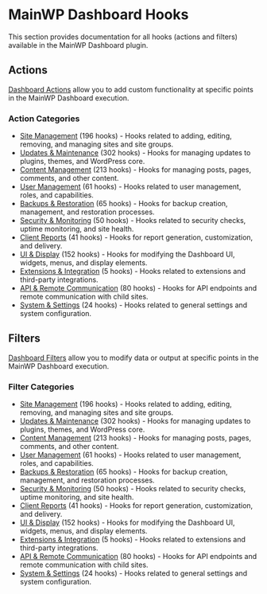# MainWP Dashboard Hooks

This section provides documentation for all hooks (actions and filters) available in the MainWP Dashboard plugin.

## Actions

[Dashboard Actions](actions/index.md) allow you to add custom functionality at specific points in the MainWP Dashboard execution.

### Action Categories

- [Site Management](actions/site-management/index.md) (196 hooks) - Hooks related to adding, editing, removing, and managing sites and site groups.
- [Updates & Maintenance](actions/updates-maintenance/index.md) (302 hooks) - Hooks for managing updates to plugins, themes, and WordPress core.
- [Content Management](actions/content-management/index.md) (213 hooks) - Hooks for managing posts, pages, comments, and other content.
- [User Management](actions/user-management/index.md) (61 hooks) - Hooks related to user management, roles, and capabilities.
- [Backups & Restoration](actions/backups-restoration/index.md) (65 hooks) - Hooks for backup creation, management, and restoration processes.
- [Security & Monitoring](actions/security-monitoring/index.md) (50 hooks) - Hooks related to security checks, uptime monitoring, and site health.
- [Client Reports](actions/client-reports/index.md) (41 hooks) - Hooks for report generation, customization, and delivery.
- [UI & Display](actions/ui-display/index.md) (152 hooks) - Hooks for modifying the Dashboard UI, widgets, menus, and display elements.
- [Extensions & Integration](actions/extensions-integration/index.md) (5 hooks) - Hooks related to extensions and third-party integrations.
- [API & Remote Communication](actions/api-remote/index.md) (80 hooks) - Hooks for API endpoints and remote communication with child sites.
- [System & Settings](actions/system-settings/index.md) (24 hooks) - Hooks related to general settings and system configuration.

## Filters

[Dashboard Filters](filters/index.md) allow you to modify data or output at specific points in the MainWP Dashboard execution.

### Filter Categories

- [Site Management](filters/site-management/index.md) (196 hooks) - Hooks related to adding, editing, removing, and managing sites and site groups.
- [Updates & Maintenance](filters/updates-maintenance/index.md) (302 hooks) - Hooks for managing updates to plugins, themes, and WordPress core.
- [Content Management](filters/content-management/index.md) (213 hooks) - Hooks for managing posts, pages, comments, and other content.
- [User Management](filters/user-management/index.md) (61 hooks) - Hooks related to user management, roles, and capabilities.
- [Backups & Restoration](filters/backups-restoration/index.md) (65 hooks) - Hooks for backup creation, management, and restoration processes.
- [Security & Monitoring](filters/security-monitoring/index.md) (50 hooks) - Hooks related to security checks, uptime monitoring, and site health.
- [Client Reports](filters/client-reports/index.md) (41 hooks) - Hooks for report generation, customization, and delivery.
- [UI & Display](filters/ui-display/index.md) (152 hooks) - Hooks for modifying the Dashboard UI, widgets, menus, and display elements.
- [Extensions & Integration](filters/extensions-integration/index.md) (5 hooks) - Hooks related to extensions and third-party integrations.
- [API & Remote Communication](filters/api-remote/index.md) (80 hooks) - Hooks for API endpoints and remote communication with child sites.
- [System & Settings](filters/system-settings/index.md) (24 hooks) - Hooks related to general settings and system configuration.
